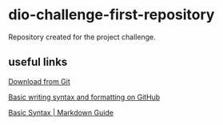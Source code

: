 # dio-challenge-first-repository
Repository created for the project challenge.

## useful links
[Download from Git](https://git-scm.com/downloads)

[Basic writing syntax and formatting on GitHub](https://docs.github.com/pt/github/writing-on-github/getting-started-with-writing-and-formatting-on-github/basic-writing-and-formatting-syntax)

[Basic Syntax | Markdown Guide](https://www.markdownguide.org/basic-syntax/)

